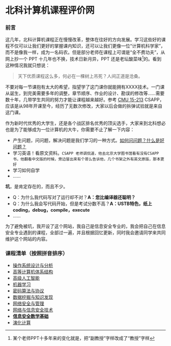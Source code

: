 # 北科计算机课程评价网



### 前言

这几年，北科计算机课程正在慢慢改革，整体在往好的方向发展。学习这些好的课程不仅可以让我们更好的掌握课内知识，还可以让我们更像一位“计算机科学家”，而不是像我一样，成为一名码农。但是部分老师在课程上可谓是“全不费功夫”，从网上抄一个 PPT 十几年也不换，技术日新月异，PPT 还是老坛酸菜味[^1]的。看到这种情况我就只想说：

> 天下优质课程这么多，何必在一棵树上吊死？人间正道是沧桑。

不要对每一节课抱有太大的希望，指望学了这门课你就能拥有XXXX技术。一门课从诞生，到完美需要多年的调整，章节顺序、作业的设计、勘误的修改等……需要数十年，几带学生共同的努力才能让课程越来越好。参考 [CMU 15-213](https://www.bilibili.com/video/BV1iW411d7hd?from=search&seid=6904084054718236485) CSAPP，应该是从98年开课至今，经历了无数次修改，大家以后会做的拆弹试验就是来自这门课。

作为新时代优秀的大学生，还是各个战区排名优秀的顶尖选手，大家来到北科想必也是为了能够成为一位计算机的大牛，你需要不止了解一下内容：

- 产生问题，问问题，解决问题是我们学习的一种方式。[如何问问题？什么是好问题？](https://github.com/ryanhanwu/How-To-Ask-Questions-The-Smart-Way/blob/main/README-zh_CN.md)
- 学习英语！看原文资料。`CSAPP 老师调侃道，他去北京大学图书馆看有没有CSAPP书，他翻看中文版的时候，旁边冒出来有个哥么告诉他，几个书架之外有英文原版，那本更好`
- 学习如何自学
- ……



**坑**，是肯定存在的，而且不少。

- Q：为什么我代码写对了运行却不对？**A：您比编译器还聪明？**
- Q：为什么我会写代码开始，但是考试分数不高？**A：USTB特色，纸上coding，debug，compile，execute**
- ……



为了避免被坑，我开设了这个网站，我自己是信息安全专业的，我会把自己在信息安全专业遇到的课程，全部过一遍，并且根据回忆更新，同时我会邀请同学来共同维护这个网站的内容。



### 课程清单（按照拼音排序）

- [操作系统设计与分析](./course/cao-zuo-xi-tong-she-ji-yu-fen-xi)
- [高等计算机体系结构](./course/gao-deng-ji-suan-ji-ti-xi-jie-gou)
- [高级人工智能](./course/gao-ji-ren-gong-zhi-neng)
- [机器学习](./course/ji-qi-xue-xi)
- [密码算法与协议](./course/mi-ma-suan-fa-yu-xie-yi)
- [数据挖掘与知识发现](./course/shu-ju-wa-jue-yu-zhi-shi-fa-xian)
- [网络安全与管理](./course/wang-luo-an-quan-yu-guan-li)
- [网络与信息安全技术](./course/wang-luo-yu-xin-xi-an-quan-ji-shu)
- [**信息安全数学基础**](./course/xin-xi-an-quan-de-shu-xue-ji-chu)
- [演化计算](./course/yan-hua-ji-suan)

[^1]:某个老师PPT十多年来的变化就是，把“副教授”字样改成了“教授”字样

